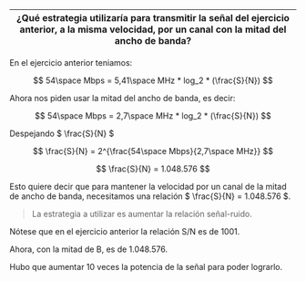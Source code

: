 | ¿Qué estrategia utilizaría para transmitir la señal del ejercicio anterior, a la misma velocidad, por un canal con la mitad del ancho de banda? |
| ----------------------------------------------------------------------------------------------------------------------------------------------- |

En el ejercicio anterior teniamos:

$$
54\space Mbps = 5,41\space MHz * log_2 * (\frac{S}{N})
$$

Ahora nos piden usar la mitad del ancho de banda, es decir:

$$
54\space Mbps = 2,7\space MHz * log_2 * (\frac{S}{N})
$$

Despejando $ \frac{S}{N} $

$$
\frac{S}{N} = 2^{\frac{54\space Mbps}{2,7\space MHz}}
$$

$$
\frac{S}{N} = 1.048.576
$$

Esto quiere decir que para mantener la velocidad por un canal de la mitad de ancho de banda, necesitamos una relación $ \frac{S}{N} = 1.048.576 $.

> La estrategia a utilizar es aumentar la relación señal-ruido.

Nótese que en el ejercicio anterior la relación S/N es de 1001.

Ahora, con la mitad de B, es de 1.048.576.

Hubo que aumentar 10 veces la potencia de la señal para poder lograrlo.
